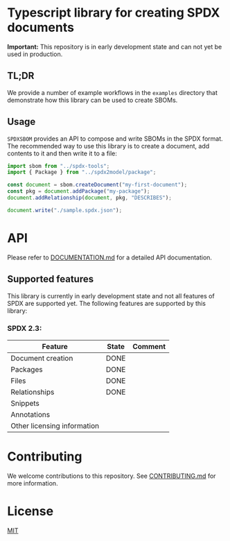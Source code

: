 <!--
SPDX-FileCopyrightText: 2023 SPDX contributors

SPDX-License-Identifier: CC0-1.0
-->

# Typescript library for creating SPDX documents

**Important:** This repository is in early development state and can not yet be used in production.

## TL;DR

We provide a number of example workflows in the `examples` directory that demonstrate how this library can be used to create SBOMs.

## Usage
`SPDXSBOM` provides an API to compose and write SBOMs in the SPDX format.
The recommended way to use this library is to create a document, add contents to it and then write it to a file:

```javascript
import sbom from "../spdx-tools";
import { Package } from "../spdx2model/package";

const document = sbom.createDocument("my-first-document");
const pkg = document.addPackage("my-package");
document.addRelationship(document, pkg, "DESCRIBES");

document.write("./sample.spdx.json");
```

# API
Please refer to [DOCUMENTATION.md](DOCUMENTATION.md) for a detailed API documentation.

## Supported features
This library is currently in early development state and not all features of SPDX are supported yet.
The following features are supported by this library:


### SPDX 2.3:
| Feature | State | Comment |
| ------- | ----- | ------- |
| Document creation | DONE
| Packages | DONE
| Files | DONE
| Relationships | DONE
| Snippets |  
| Annotations | 
| Other licensing information |

# Contributing
We welcome contributions to this repository.
See [CONTRIBUTING.md](CONTRIBUTING.md) for more information.

# License
[MIT](LICENSE)
